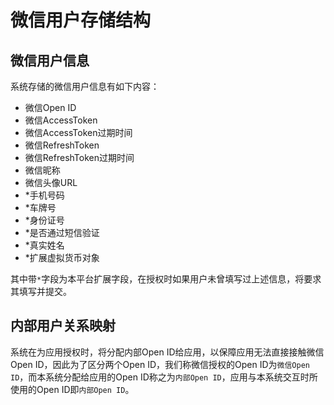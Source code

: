 # 微信用户存储结构

## 微信用户信息

系统存储的微信用户信息有如下内容：

- 微信Open ID
- 微信AccessToken
- 微信AccessToken过期时间
- 微信RefreshToken
- 微信RefreshToken过期时间
- 微信昵称
- 微信头像URL
- *手机号码
- *车牌号
- *身份证号
- *是否通过短信验证
- *真实姓名
- *扩展虚拟货币对象

其中带`*`字段为本平台扩展字段，在授权时如果用户未曾填写过上述信息，将要求其填写并提交。

## 内部用户关系映射

系统在为应用授权时，将分配内部Open ID给应用，以保障应用无法直接接触微信Open ID，因此为了区分两个Open ID，我们称微信授权的Open ID为`微信Open ID`，而本系统分配给应用的Open ID称之为`内部Open ID`，应用与本系统交互时所使用的Open ID即`内部Open ID`。

